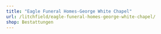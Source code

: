 ```yaml
---
title: "Eagle Funeral Homes-George White Chapel"
url: /litchfield/eagle-funeral-homes-george-white-chapel/
shop: Bestattungen
---
```

